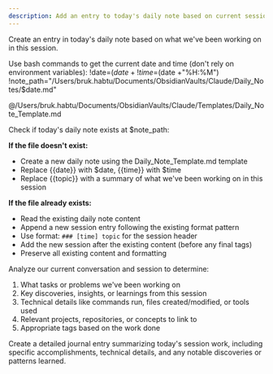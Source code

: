 ```yaml
---
description: Add an entry to today's daily note based on current session work
---
```


Create an entry in today's daily note based on what we've been working on in this session.

Use bash commands to get the current date and time (don't rely on environment variables):
!date=$(date +%Y-%m-%d)
!time=$(date +"%H:%M")
!note_path="/Users/bruk.habtu/Documents/ObsidianVaults/Claude/Daily_Notes/$date.md"

@/Users/bruk.habtu/Documents/ObsidianVaults/Claude/Templates/Daily_Note_Template.md

Check if today's daily note exists at $note_path:

**If the file doesn't exist:**
- Create a new daily note using the Daily_Note_Template.md template
- Replace {{date}} with $date, {{time}} with $time
- Replace {{topic}} with a summary of what we've been working on in this session

**If the file already exists:**
- Read the existing daily note content
- Append a new session entry following the existing format pattern
- Use format: `### [time] topic` for the session header
- Add the new session after the existing content (before any final tags)
- Preserve all existing content and formatting

Analyze our current conversation and session to determine:
1. What tasks or problems we've been working on
2. Key discoveries, insights, or learnings from this session
3. Technical details like commands run, files created/modified, or tools used
4. Relevant projects, repositories, or concepts to link to
5. Appropriate tags based on the work done

Create a detailed journal entry summarizing today's session work, including specific accomplishments, technical details, and any notable discoveries or patterns learned.